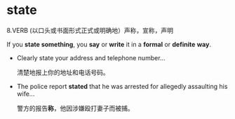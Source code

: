 # state

8.VERB (以口头或书面形式正式或明确地）声称，宣称，声明

 If you **state something**, you **say** or **write** it in a **formal** or **definite** **way**.

- Clearly state your address and telephone number...

  清楚地报上你的地址和电话号码。

- The police report **stated** that he was arrested for allegedly assaulting his wife...

  警方的报告**称**，他因涉嫌殴打妻子而被捕。

